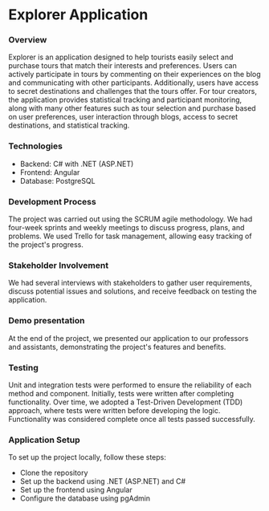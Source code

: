 # Explorer Application

### Overview
Explorer is an application designed to help tourists easily select and purchase tours that match their interests and preferences. Users can actively participate in tours by commenting on their experiences on the blog and communicating with other participants. Additionally, users have access to secret destinations and challenges that the tours offer. For tour creators, the application provides statistical tracking and participant monitoring, along with many other features such as tour selection and purchase based on user preferences, user interaction through blogs, access to secret destinations, and statistical tracking.

### Technologies
* Backend: C# with .NET (ASP.NET)
* Frontend: Angular
* Database: PostgreSQL

### Development Process
The project was carried out using the SCRUM agile methodology. We had four-week sprints and weekly meetings to discuss progress, plans, and problems. We used Trello for task management, allowing easy tracking of the project's progress.

### Stakeholder Involvement
We had several interviews with stakeholders to gather user requirements, discuss potential issues and solutions, and receive feedback on testing the application.

### Demo presentation
At the end of the project, we presented our application to our professors and assistants, demonstrating the project's features and benefits.

### Testing
Unit and integration tests were performed to ensure the reliability of each method and component.
Initially, tests were written after completing functionality. Over time, we adopted a Test-Driven Development (TDD) approach, where tests were written before developing the logic.
Functionality was considered complete once all tests passed successfully.

### Application Setup
To set up the project locally, follow these steps:
* Clone the repository
* Set up the backend using .NET (ASP.NET) and C#
* Set up the frontend using Angular
* Configure the database using pgAdmin
